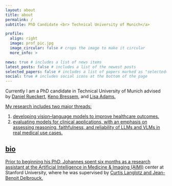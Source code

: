 ```yaml
---
layout: about
title: about
permalink: /
subtitle: PhD Candidate <br> Technical University of Munich</a> 

profile:
  align: right
  image: prof_pic.jpg
  image_circular: false # crops the image to make it circular
  more_info: >

news: true # includes a list of news items
latest_posts: false # includes a list of the newest posts
selected_papers: false # includes a list of papers marked as "selected={true}"
social: true # includes social icons at the bottom of the page
---
```


Currently I am a PhD candidate in Technical University of Munich advised by <a href="https://www.professoren.tum.de/en/rueckert-daniel">Daniel Rueckert</a>, <a href="https://www.radiologie.mri.tum.de/en/team/keno_bressem">Keno Bressem</a>, and <a href="https://www.ias.tum.de/ias/adams-lisa/">Lisa Adams.<br>

My research includes two major threads:
1. developing vision–language models to improve healthcare outcomes.
2. evaluating models for clinical applications, with an emphasis on assessing reasoning, faithfulness, and reliability of LLMs and VLMs in real medical use cases.

<div style="margin-top: 30px;"></div>

## bio
Prior to beginning his PhD, Johannes spent six months as a research assistant at the <a href="https://aimi.stanford.edu/">Artificial Intelligence in Medicine & Imaging (AIMI)</a> center at Stanford University, where he was supervised by <a href="https://curtlanglotz.com">Curtis Langlotz and <a href="https://aimi.stanford.edu/people/jean-benoit-delbrouck-0">Jean-Benoit Delbrouck.

<div style="margin-top: 40px;"></div>
